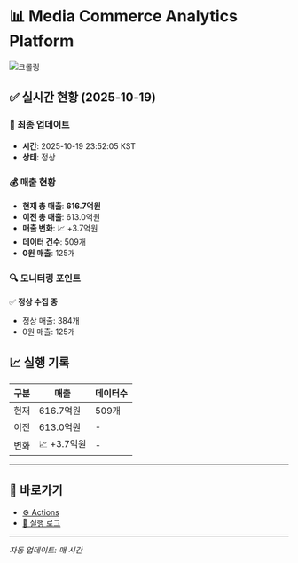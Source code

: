 # 📊 Media Commerce Analytics Platform

![크롤링](https://img.shields.io/badge/크롤링-정상-green)

## ✅ 실시간 현황 (2025-10-19)

### 📍 최종 업데이트
- **시간**: 2025-10-19 23:52:05 KST
- **상태**: 정상

### 💰 매출 현황
- **현재 총 매출**: **616.7억원**
- **이전 총 매출**: 613.0억원
- **매출 변화**: 📈 +3.7억원
- **데이터 건수**: 509개
- **0원 매출**: 125개

### 🔍 모니터링 포인트

✅ **정상 수집 중**
- 정상 매출: 384개
- 0원 매출: 125개


## 📈 실행 기록

| 구분 | 매출 | 데이터수 |
|------|------|----------|
| 현재 | 616.7억원 | 509개 |
| 이전 | 613.0억원 | - |
| 변화 | 📈 +3.7억원 | - |

---

## 🔗 바로가기

- [⚙️ Actions](../../actions)
- [📝 실행 로그](../../actions/workflows/daily_scraping.yml)

---

*자동 업데이트: 매 시간*
